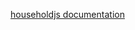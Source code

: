 [householdjs documentation](http://htmlpreview.github.io/?https://github.com/LeDanielH/HouseholdJS/blob/master/packages/householdjs/docs/index.html)
